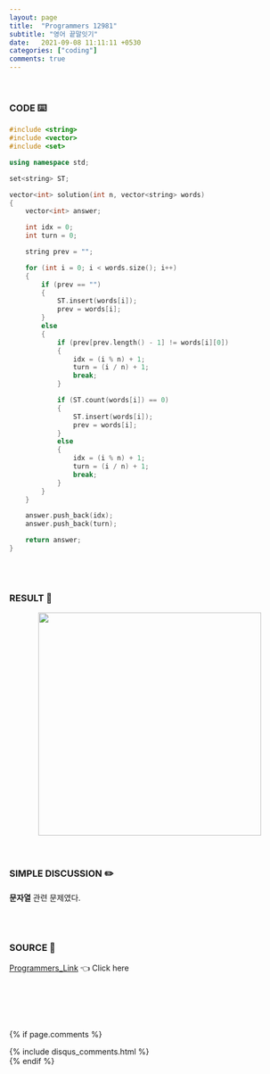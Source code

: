 ```yaml
---
layout: page
title:  "Programmers 12981"
subtitle: "영어 끝말잇기"
date:   2021-09-08 11:11:11 +0530
categories: ["coding"]
comments: true
---
```


<br>

### CODE ⌨️

```c++
#include <string>
#include <vector>
#include <set>

using namespace std;

set<string> ST;

vector<int> solution(int n, vector<string> words)
{
	vector<int> answer;

	int idx = 0;
	int turn = 0;

	string prev = "";

	for (int i = 0; i < words.size(); i++)
	{
		if (prev == "")
		{
			ST.insert(words[i]);
			prev = words[i];
		}
		else
		{
			if (prev[prev.length() - 1] != words[i][0])
			{
				idx = (i % n) + 1;
				turn = (i / n) + 1;
				break;
			}

			if (ST.count(words[i]) == 0)
			{
				ST.insert(words[i]);
				prev = words[i];
			}
			else
			{
				idx = (i % n) + 1;
				turn = (i / n) + 1;
				break;
			}
		}
	}

	answer.push_back(idx);
	answer.push_back(turn);

	return answer;
}
```  

<br>
<br>

### RESULT 💛

<img src="{{ '/assets/programmers/p12981r.jpg' }}" style="width: 400px; height: auto; margin-left: auto; margin-right: auto; display: block;">  

<br>
<br>

### SIMPLE DISCUSSION ✏️

**문자열** 관련 문제였다.  

<br>
<br>

### SOURCE 💎

[Programmers_Link][link] 👈 Click here  

<br>
<br>
<br>
<br>

{% if page.comments %}
<div id="post-disqus" class="container">
{% include disqus_comments.html %}
</div>
{% endif %}

[link]: https://programmers.co.kr/learn/courses/30/lessons/12981